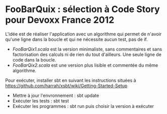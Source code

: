 # FooBarQuix : sélection à Code Story pour Devoxx France 2012

L'idée est de réaliser l'application avec un algorithme qui permet de n'avoir qu'une ligne dans la boucle et qui ne nécessite aucun test, pas de if.

* *FooBarQix1.scala* est la version minimaliste, sans commentaires et sans factorisation des calculs ni de rien du tout d'ailleurs. Une seule ligne de code dans la boucle.
* *FooBarQix2.scala* est une version plus lisible et commentée du même algorithme.  

Pour exécuter, installer sbt en suivant les instructions situées à https://github.com/harrah/xsbt/wiki/Getting-Started-Setup

* Mettre à jour l'envronnement : sbt update
* Exécuter les tests : sbt test
* Exécuter les programmes : sbt run puis choisir la version à exécuter

